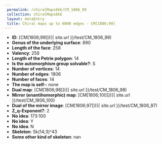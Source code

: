 ```yaml
--- 
 permalink: /chiralMaps6kE/CM_1806_99 
 collection: chiralMaps6kE
 layout: dataEntry
 title: Chiral maps up to 6000 edges - CM[1806;99]
---
```


- **ID**: [CM[1806;99]]({{ site.url }}/test/CM_1806_99)
- **Genus of the underlying surface**: 890
- **Length of the face**: 258
- **Valency**: 258
- **Length of the Petrie polygon**: 14
- **Is the automorphism group solvable?**: S
- **Number of vertices**: 14
- **Number of edges**: 1806
- **Number of faces**: 14
- **The map is self-**: none
- **Dual map**: [CM[1806;98]]({{ site.url }}/test/CM_1806_98)
- **Mirror (enantihomorphic) map**: [CM[1806;100]]({{ site.url }}/test/CM_1806_100)
- **Dual of the mirror image**: [CM[1806;97]]({{ site.url }}/test/CM_1806_97)
- **Z_q-Exponent?**: 2
- **No idea**:  173:100
- **No idea**: Y
- **No idea**: N
- **Skeleton**: Sk(14;3)^43
- **Some other kind of skeleton**: nan
